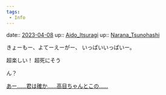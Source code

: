 ```yaml
---
tags:
 - Info
---
```


date:: [2023-04-08](/Daily_Note/2023-04-08.md)
up:: [Aido_Itsuragi](Bar/Novel/Nacaria/Aido_Itsuragi.md)
up:: [Narana_Tsunohashi](Bar/Novel/Nacaria/Narana_Tsunohashi.md)

きょーもー、よてーえーがー、
いっぱいいっぱいー。

超楽しい！
超死にそう

ん？

[あー……君は確か……高目ちゃんとこの……](Info/あー……君は確か……高目ちゃんとこの…….md)